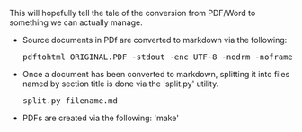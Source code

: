 This will hopefully tell the tale of the conversion from PDF/Word to something we can actually manage.

* Source documents in PDf are converted to markdown via the following:
    <pre>pdftohtml ORIGINAL.PDF -stdout -enc UTF-8 -nodrm -noframes | pandoc --no-wrap -f html -t markdown > RESULTS.MD</pre>

* Once a document has been converted to markdown, splitting it into files named by section title is done via the 'split.py' utility.
    <pre>split.py filename.md</pre>

* PDFs are created via the following:
    'make'

